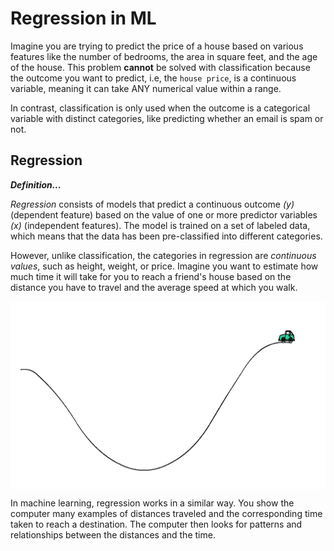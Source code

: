# Regression in ML
Imagine you are trying to predict the price of a house based on various features like the number of bedrooms, the area in square feet, and the age of the house. This problem **cannot** be solved with classification because the outcome you want to predict, i.e, the `house price`, is a continuous variable, meaning it can take ANY numerical value within a range. 

In contrast, classification is only used when the outcome is a categorical variable with distinct categories, like predicting whether an email is spam or not.

## Regression

<aside>

**_Definition..._**

_Regression_ consists of models that predict a continuous outcome _(y)_ (dependent feature) based on the value of one or more predictor variables _(x)_ (independent features). The model is trained on a set of labeled data, which means that the data has been pre-classified into different categories. 
</aside>

However, unlike classification, the categories in regression are _continuous values_, such as height, weight, or price. Imagine you want to estimate how much time it will take for you to reach a friend's house based on the distance you have to travel and the average speed at which you walk.

<img src="./ml/car_road.gif" style="display: block;
  margin-left: auto;
  margin-right: auto;
  height: 300px">

In machine learning, regression works in a similar way. You show the computer many examples of distances traveled and the corresponding time taken to reach a destination. The computer then looks for patterns and relationships between the distances and the time.



